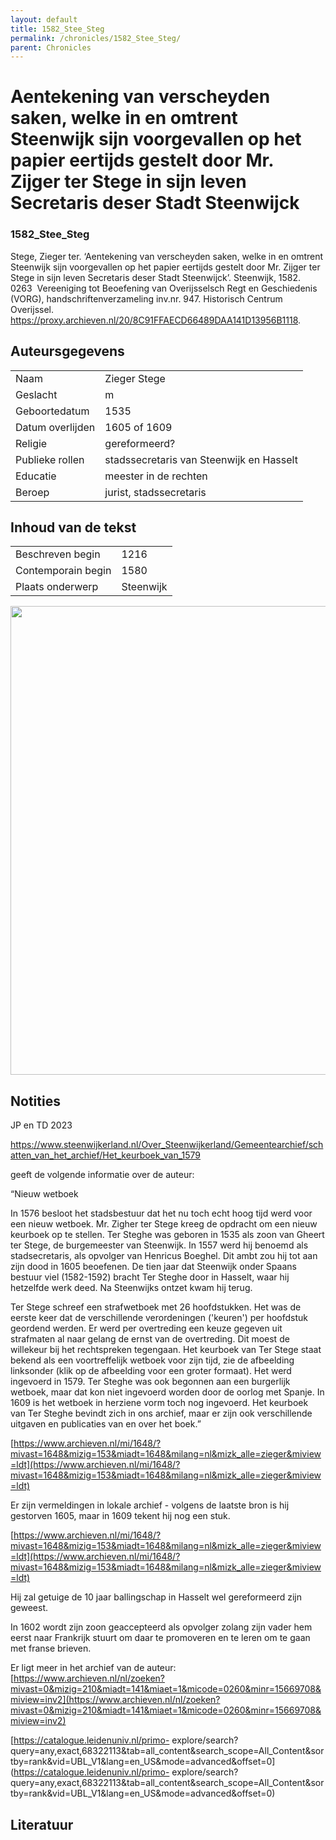 ```yaml
---
layout: default
title: 1582_Stee_Steg
permalink: /chronicles/1582_Stee_Steg/
parent: Chronicles
--- 
```



# Aentekening van verscheyden saken, welke in en omtrent Steenwijk sijn voorgevallen op het papier eertijds gestelt door Mr. Zijger ter Stege in sijn leven Secretaris deser Stadt Steenwijck 

### 1582_Stee_Steg 

Stege, Zieger ter. ‘Aentekening van verscheyden saken, welke in en omtrent Steenwijk sijn voorgevallen op het papier eertijds gestelt door Mr. Zijger ter Stege in sijn leven Secretaris deser Stadt Steenwijck’. Steenwijk, 1582. 0263  Vereeniging tot Beoefening van Overijsselsch Regt en Geschiedenis (VORG), handschriftenverzameling inv.nr. 947. Historisch Centrum Overijssel. https://proxy.archieven.nl/20/8C91FFAECD66489DAA141D13956B1118. 

## Auteursgegevens 

| | | 
| --------------- | --------------- | 
| Naam | Zieger Stege | 
| Geslacht | m | 
| Geboortedatum | 1535 | 
| Datum overlijden | 1605 of 1609 | 
| Religie | gereformeerd? | 
| Publieke rollen | stadssecretaris van Steenwijk en Hasselt | 
| Educatie | meester in de rechten | 
| Beroep | jurist, stadssecretaris | 

## Inhoud van de tekst 

| | | 
| --------------- | --------------- | 
| Beschreven begin | 1216 | 
| Contemporain begin | 1580 | 
| Plaats onderwerp | Steenwijk | 

[<img src="..\..\barplots_chronicles\1582_Stee_Steg.jpg" width="750"/>](..\..\barplots_chronicles\1582_Stee_Steg.jpg) 

## Notities 

JP en TD 2023

<https://www.steenwijkerland.nl/Over_Steenwijkerland/Gemeentearchief/schatten_van_het_archief/Het_keurboek_van_1579>

geeft de volgende informatie over de auteur:

 “Nieuw wetboek

In 1576 besloot het stadsbestuur dat het nu toch echt hoog tijd werd voor een
nieuw wetboek. Mr. Zigher ter Stege kreeg de opdracht om een nieuw keurboek op
te stellen. Ter Steghe was geboren in 1535 als zoon van Gheert ter Stege, de
burgemeester van Steenwijk. In 1557 werd hij benoemd als stadsecretaris, als
opvolger van Henricus Boeghel. Dit ambt zou hij tot aan zijn dood in 1605
beoefenen. De tien jaar dat Steenwijk onder Spaans bestuur viel (1582-1592)
bracht Ter Steghe door in Hasselt, waar hij hetzelfde werk deed. Na Steenwijks
ontzet kwam hij terug.

Ter Stege schreef een strafwetboek met 26 hoofdstukken. Het was de eerste keer
dat de verschillende verordeningen ('keuren') per hoofdstuk geordend werden.
Er werd per overtreding een keuze gegeven uit strafmaten al naar gelang de
ernst van de overtreding. Dit moest de willekeur bij het rechtspreken
tegengaan. Het keurboek van Ter Stege staat bekend als een voortreffelijk
wetboek voor zijn tijd, zie de afbeelding linksonder (klik op de afbeelding
voor een groter formaat). Het werd ingevoerd in 1579. Ter Steghe was ook
begonnen aan een burgerlijk wetboek, maar dat kon niet ingevoerd worden door
de oorlog met Spanje. In 1609 is het wetboek in herziene vorm toch nog
ingevoerd. Het keurboek van Ter Steghe bevindt zich in ons archief, maar er
zijn ook verschillende uitgaven en publicaties van en over het boek.”

[https://www.archieven.nl/mi/1648/?mivast=1648&mizig=153&miadt=1648&milang=nl&mizk_alle=zieger&miview=ldt](https://www.archieven.nl/mi/1648/?mivast=1648&mizig=153&miadt=1648&milang=nl&mizk_alle=zieger&miview=ldt)

Er zijn vermeldingen in lokale archief - volgens de laatste bron is hij
gestorven 1605, maar in 1609 tekent hij nog een stuk.

[https://www.archieven.nl/mi/1648/?mivast=1648&mizig=153&miadt=1648&milang=nl&mizk_alle=zieger&miview=ldt](https://www.archieven.nl/mi/1648/?mivast=1648&mizig=153&miadt=1648&milang=nl&mizk_alle=zieger&miview=ldt)

Hij zal getuige de 10 jaar ballingschap in Hasselt wel gereformeerd zijn
geweest.

In 1602 wordt zijn zoon geaccepteerd als opvolger zolang zijn vader hem eerst
naar Frankrijk stuurt om daar te promoveren en te leren om te gaan met franse
brieven.

Er ligt meer in het archief van de auteur:
[https://www.archieven.nl/nl/zoeken?mivast=0&mizig=210&miadt=141&miaet=1&micode=0260&minr=15669708&miview=inv2](https://www.archieven.nl/nl/zoeken?mivast=0&mizig=210&miadt=141&miaet=1&micode=0260&minr=15669708&miview=inv2)

[https://catalogue.leidenuniv.nl/primo-
explore/search?query=any,exact,68322113&tab=all_content&search_scope=All_Content&sortby=rank&vid=UBL_V1&lang=en_US&mode=advanced&offset=0](https://catalogue.leidenuniv.nl/primo-
explore/search?query=any,exact,68322113&tab=all_content&search_scope=All_Content&sortby=rank&vid=UBL_V1&lang=en_US&mode=advanced&offset=0)



## Literatuur 


